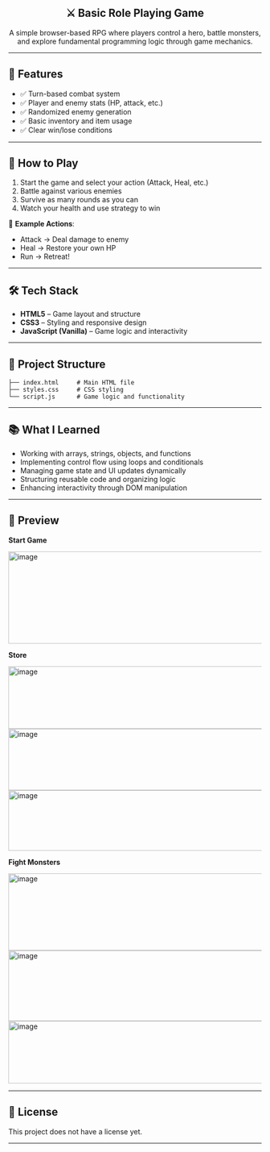<h2 align="center">⚔️ Basic Role Playing Game</h2>

<p align="center">
  A simple browser-based RPG where players control a hero, battle monsters, and explore fundamental programming logic through game mechanics.
</p>

---

## 🔧 Features

- ✅ Turn-based combat system  
- ✅ Player and enemy stats (HP, attack, etc.)  
- ✅ Randomized enemy generation  
- ✅ Basic inventory and item usage  
- ✅ Clear win/lose conditions

---

## 🚀 How to Play

1. Start the game and select your action (Attack, Heal, etc.)  
2. Battle against various enemies  
3. Survive as many rounds as you can  
4. Watch your health and use strategy to win  

🧪 **Example Actions**:
- Attack → Deal damage to enemy  
- Heal → Restore your own HP  
- Run → Retreat!
  
---

## 🛠 Tech Stack

- **HTML5** – Game layout and structure  
- **CSS3** – Styling and responsive design  
- **JavaScript (Vanilla)** – Game logic and interactivity  

---

## 📁 Project Structure

```text
├── index.html     # Main HTML file  
├── styles.css     # CSS styling  
└── script.js      # Game logic and functionality
```

---

## 📚 What I Learned

- Working with arrays, strings, objects, and functions
- Implementing control flow using loops and conditionals
- Managing game state and UI updates dynamically
- Structuring reusable code and organizing logic
- Enhancing interactivity through DOM manipulation

---

## 📸 Preview

**Start Game**

<img width="557" height="183" alt="image" src="https://github.com/user-attachments/assets/cdb892d1-49fb-4f91-90e6-b1132979eb73" />

**Store**

<img width="522" height="124" alt="image" src="https://github.com/user-attachments/assets/65d97d44-aae0-4162-b4da-1aab74e38868" />

<img width="519" height="122" alt="image" src="https://github.com/user-attachments/assets/64a2587c-14b8-4411-80b2-181a0318272a" />

<img width="517" height="120" alt="image" src="https://github.com/user-attachments/assets/e2be5945-fdfe-40b1-81fb-32b29157aad7" />

**Fight Monsters**

<img width="519" height="153" alt="image" src="https://github.com/user-attachments/assets/e3b4a470-4bc6-4357-9c61-6651275188c4" />

<img width="517" height="140" alt="image" src="https://github.com/user-attachments/assets/4cf1c652-8027-4a09-94b9-99e45fd0ab65" />

<img width="518" height="124" alt="image" src="https://github.com/user-attachments/assets/21afcad6-2a52-4e6e-afdb-2f1e5fe65be8" />

---

## 📜 License

This project does not have a license yet.

---
